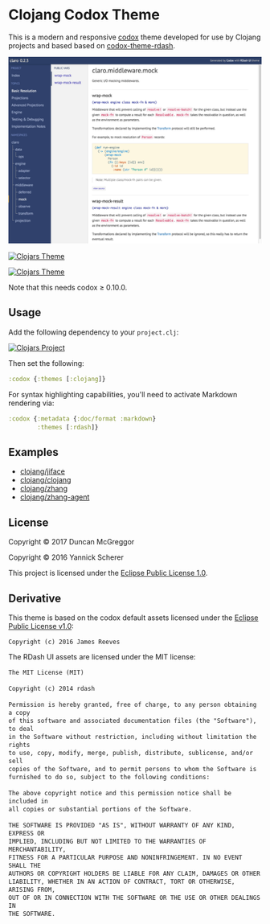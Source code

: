 # Clojang Codox Theme

This is a modern and responsive [codox][codox] theme developed for
use by Clojang projects and based based on
[codox-theme-rdash](https://github.com/xsc/codox-theme-rdash).

<img src='screenshots/rdash.jpg' alt='Codox + Clojang' />

[![Clojars Theme](screenshots/screen-thumb-1.png)](screenshots/screen-1.png)

[![Clojars Theme](screenshots/screen-thumb-2.png)](screenshots/screen-2.png)

Note that this needs codox ≥ 0.10.0.

[codox]: https://github.com/weavejester/codox


## Usage

Add the following dependency to your `project.clj`:

[![Clojars Project](https://img.shields.io/clojars/v/clojang/codox-theme.svg)](https://clojars.org/clojang/codox-theme)

Then set the following:

```clojure
:codox {:themes [:clojang]}
```

For syntax highlighting capabilities, you'll need to activate Markdown rendering
via:

```clojure
:codox {:metadata {:doc/format :markdown}
        :themes [:rdash]}
```


## Examples

- [clojang/jiface](https://clojang.github.io/jiface/)
- [clojang/clojang](https://clojang.github.io/clojang)
- [clojang/zhang](https://clojang.github.io/zhang)
- [clojang/zhang-agent](https://clojang.github.io/zhang-agenthtml)


## License

Copyright &copy; 2017 Duncan McGreggor

Copyright &copy; 2016 Yannick Scherer

This project is licensed under the [Eclipse Public License 1.0][license].

[license]: https://www.eclipse.org/legal/epl-v10.html

## Derivative

This theme is based on the codox default assets licensed under the
[Eclipse Public License v1.0][epl]:

```
Copyright (c) 2016 James Reeves
```

[epl]: http://www.eclipse.org/legal/epl-v10.html

The RDash UI assets are licensed under the MIT license:

```
The MIT License (MIT)

Copyright (c) 2014 rdash

Permission is hereby granted, free of charge, to any person obtaining a copy
of this software and associated documentation files (the "Software"), to deal
in the Software without restriction, including without limitation the rights
to use, copy, modify, merge, publish, distribute, sublicense, and/or sell
copies of the Software, and to permit persons to whom the Software is
furnished to do so, subject to the following conditions:

The above copyright notice and this permission notice shall be included in
all copies or substantial portions of the Software.

THE SOFTWARE IS PROVIDED "AS IS", WITHOUT WARRANTY OF ANY KIND, EXPRESS OR
IMPLIED, INCLUDING BUT NOT LIMITED TO THE WARRANTIES OF MERCHANTABILITY,
FITNESS FOR A PARTICULAR PURPOSE AND NONINFRINGEMENT. IN NO EVENT SHALL THE
AUTHORS OR COPYRIGHT HOLDERS BE LIABLE FOR ANY CLAIM, DAMAGES OR OTHER
LIABILITY, WHETHER IN AN ACTION OF CONTRACT, TORT OR OTHERWISE, ARISING FROM,
OUT OF OR IN CONNECTION WITH THE SOFTWARE OR THE USE OR OTHER DEALINGS IN
THE SOFTWARE.
```
